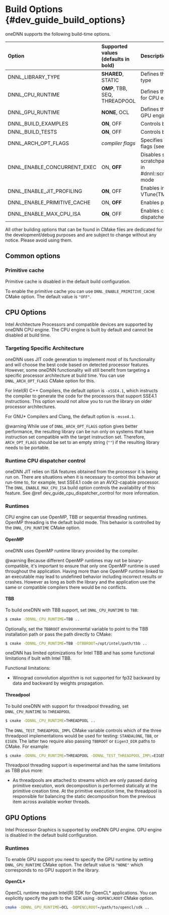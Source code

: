Build Options {#dev_guide_build_options}
====================================

oneDNN supports the following build-time options.

| Option                      | Supported values (defaults in bold) | Description
| :---                        | :---                                | :---
| DNNL_LIBRARY_TYPE           | **SHARED**, STATIC                  | Defines the resulting library type
| DNNL_CPU_RUNTIME            | **OMP**, TBB, SEQ, THREADPOOL       | Defines the threading runtime for CPU engines
| DNNL_GPU_RUNTIME            | **NONE**, OCL                       | Defines the offload runtime for GPU engines
| DNNL_BUILD_EXAMPLES         | **ON**, OFF                         | Controls building the examples
| DNNL_BUILD_TESTS            | **ON**, OFF                         | Controls building the tests
| DNNL_ARCH_OPT_FLAGS         | *compiler flags*                    | Specifies compiler optimization flags (see warning note below)
| DNNL_ENABLE_CONCURRENT_EXEC | ON, **OFF**                         | Disables sharing a common scratchpad between primitives in #dnnl::scratchpad_mode::library mode
| DNNL_ENABLE_JIT_PROFILING   | **ON**, OFF                         | Enables integration with Intel(R) VTune(TM) Amplifier
| DNNL_ENABLE_PRIMITIVE_CACHE | ON, **OFF**                         | Enables primitive cache
| DNNL_ENABLE_MAX_CPU_ISA     | **ON**, OFF                         | Enables controlling CPU dispatcher at run-time

All other building options that can be found in CMake files are dedicated for
the development/debug purposes and are subject to change without any notice.
Please avoid using them.

## Common options

### Primitive cache
Primitive cache is disabled in the default build configuration.

To enable the primitive cache you can use `DNNL_ENABLE_PRIMITIVE_CACHE` CMake option.
The default value is `"OFF"`.

## CPU Options
Intel Architecture Processors and compatible devices are supported by
oneDNN CPU engine. The CPU engine is built by default and cannot
be disabled at build time.

### Targeting Specific Architecture
oneDNN uses JIT code generation to implement most of its functionality
and will choose the best code based on detected processor features. However,
some oneDNN functionality will still benefit from targeting a specific
processor architecture at build time. You can use `DNNL_ARCH_OPT_FLAGS` CMake
option for this.

For Intel(R) C++ Compilers, the default option is `-xSSE4.1`, which instructs
the compiler to generate the code for the processors that support SSE4.1
instructions. This option would not allow you to run the library on
older processor architectures.

For GNU\* Compilers and Clang, the default option is `-msse4.1`.

@warning
While use of `DNNL_ARCH_OPT_FLAGS` option gives better performance, the
resulting library can be run only on systems that have instruction set
compatible with the target instruction set. Therefore, `ARCH_OPT_FLAGS`
should be set to an empty string (`""`) if the resulting library needs to be
portable.

### Runtime CPU dispatcher control
oneDNN JIT relies on ISA features obtained from the processor it is being run
on.  There are situations when it is necessary to control this behavior at
run-time to, for example, test SSE4.1 code on an AVX2-capable processor. The
`DNNL_ENABLE_MAX_CPU_ISA` build option controls the availability of this
feature. See @ref dev_guide_cpu_dispatcher_control for more information.

### Runtimes
CPU engine can use OpenMP, TBB or sequential threading runtimes. OpenMP
threading is the default build mode. This behavior is controlled by the
`DNNL_CPU_RUNTIME` CMake option.

#### OpenMP
oneDNN uses OpenMP runtime library provided by the compiler.

@warning
Because different OpenMP runtimes may not be binary-compatible, it's important
to ensure that only one OpenMP runtime is used throughout the application.
Having more than one OpenMP runtime linked to an executable may lead to
undefined behavior including incorrect results or crashes. However as long as
both the library and the application use the same or compatible compilers there
would be no conflicts.

#### TBB
To build oneDNN with TBB support, set `DNNL_CPU_RUNTIME` to `TBB`:

~~~sh
$ cmake -DDNNL_CPU_RUNTIME=TBB ..
~~~

Optionally, set the `TBBROOT` environmental variable to point to the TBB
installation path or pass the path directly to CMake:

~~~sh
$ cmake -DDNNL_CPU_RUNTIME=TBB -DTBBROOT=/opt/intel/path/tbb ..
~~~

oneDNN has limited optimizations for Intel TBB and has some functional
limitations if built with Intel TBB.

Functional limitations:
* Winograd convolution algorithm is not supported for fp32 backward
  by data and backward by weights propagation.

#### Threadpool
To build oneDNN with support for threadpool threading, set `DNNL_CPU_RUNTIME` to
`THREADPOOL`

~~~sh
$ cmake -DDNNL_CPU_RUNTIME=THREADPOOL ..
~~~

The `DNNL_TEST_THREADPOOL_IMPL` CMake variable controls which of the three
threadpool implementations would be used for testing: `STANDALONE`, `TBB`, or
`EIGEN`. The latter two require also passing `TBBROOT` or `Eigen3_DIR` paths
to CMake. For example:

~~~sh
$ cmake -DDNNL_CPU_RUNTIME=THREADPOOL -DDNNL_TEST_THREADPOOL_IMPL=EIGEN -DEigen3_DIR=/path/to/eigen/share/eigen3/cmake ..
~~~

Threadpool threading support is experimental and has the same limitations as
TBB plus more:
* As threadpools are attached to streams which are only passed during
  primitive execution, work decomposition is performed statically at the
  primitive creation time. At the primitive execution time, the threadpool is
  responsible for balancing the static decomposition from the previous item
  across available worker threads.

## GPU Options
Intel Processor Graphics is supported by oneDNN GPU engine. GPU engine
is disabled in the default build configuration.

### Runtimes
To enable GPU support you need to specify the GPU runtime by setting
`DNNL_GPU_RUNTIME` CMake option. The default value is `"NONE"` which
corresponds to no GPU support in the library.

#### OpenCL\*
OpenCL runtime requires Intel(R) SDK for OpenCL\* applications. You can
explicitly specify the path to the SDK using `-DOPENCLROOT` CMake option.

~~~sh
cmake -DDNNL_GPU_RUNTIME=OCL -DOPENCLROOT=/path/to/opencl/sdk ..
~~~
